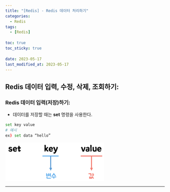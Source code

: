 ```yaml
---
title: "[Redis] - Redis 데이터 처리하기"
categories:
  - Redis
tags:
  - [Redis]

toc: true
toc_sticky: true

date: 2023-05-17
last_modified_at: 2023-05-17
---
```


## Redis 데이터 입력, 수정, 삭제, 조회하기:
### Redis 데이터 입력(저장)하기:
- 데이터를 저장할 때는 **set** 명령을 사용한다.
```bash
set key value
# 예시
ex) set data “hello”
```
[![Redis 데이터 입력하기](/assets/images/Redis/%EB%A0%A5Redis%20%EB%8D%B0%EC%9D%B4%ED%84%B0%20%EC%9E%85%EB%A0%A5%20%EB%AA%85%EB%A0%B9%EC%96%B4.PNG)](/assets/images/Redis/%EB%A0%A5Redis%20%EB%8D%B0%EC%9D%B4%ED%84%B0%20%EC%9E%85%EB%A0%A5%20%EB%AA%85%EB%A0%B9%EC%96%B4.PNG)

* * *

